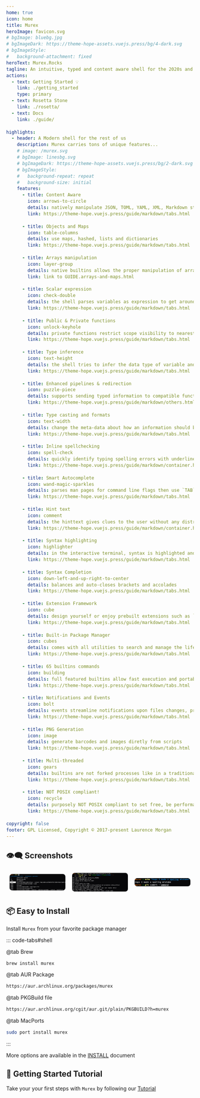 ```yaml
---
home: true
icon: home
title: Murex
heroImage: favicon.svg
# bgImage: bluebg.jpg
# bgImageDark: https://theme-hope-assets.vuejs.press/bg/4-dark.svg
# bgImageStyle:
#   background-attachment: fixed
heroText: Murex.Rocks
tagline: An intuitive, typed and content aware shell for the 2020s and beyond.
actions:
  - text: Getting Started 💡
    link: ./getting_started
    type: primary
  - text: Rosetta Stone
    link: ./rosetta/
  - text: Docs
    link: ./guide/

highlights:
  - header: A Modern shell for the rest of us
    description: Murex carries tons of unique features...
    # image: /murex.svg
    # bgImage: linesbg.svg
    # bgImageDark: https://theme-hope-assets.vuejs.press/bg/2-dark.svg
    # bgImageStyle:
    #   background-repeat: repeat
    #   background-size: initial
    features:
      - title: Content Aware
        icon: arrows-to-circle
        details: natively manipulate JSON, TOML, YAML, XML, Markdown structures
        link: https://theme-hope.vuejs.press/guide/markdown/tabs.html

      - title: Objects and Maps
        icon: table-columns
        details: use maps, hashed, lists and dictionaries
        link: https://theme-hope.vuejs.press/guide/markdown/tabs.html

      - title: Arrays manipulation
        icon: layer-group
        details: native builtins allows the proper manipulation of arrays
        link: link to GUIDE.arrays-and-maps.html

      - title: Scalar expression
        icon: check-double
        details: the shell parses variables as expression to get around accidental bugs due to spaces
        link: https://theme-hope.vuejs.press/guide/markdown/tabs.html

      - title: Public & Private functions
        icon: unlock-keyhole
        details: private functions restrict scope visibility to nearest module or source file
        link: https://theme-hope.vuejs.press/guide/markdown/tabs.html

      - title: Type inference
        icon: text-height
        details: the shell tries to infer the data type of variable and pipelines it manages
        link: https://theme-hope.vuejs.press/guide/markdown/tabs.html

      - title: Enhanced pipelines & redirection
        icon: puzzle-piece
        details: supports sending typed information to compatible functions via redirection and pipelines
        link: https://theme-hope.vuejs.press/guide/markdown/others.html#link-check

      - title: Type casting and formats
        icon: text-width
        details: change the meta-data about how an information should be read or displayed
        link: https://theme-hope.vuejs.press/guide/markdown/tabs.html

      - title: Inline spellchecking
        icon: spell-check
        details: quickly identify typing spelling errors with underlines text
        link: https://theme-hope.vuejs.press/guide/markdown/container.html

      - title: Smart Autocomplete
        icon: wand-magic-sparkles
        details: parses man pages for command line flags then use `TAB` to auto-complete commands and parameters,
        link: https://theme-hope.vuejs.press/guide/markdown/tabs.html

      - title: Hint text
        icon: comment
        details: the hinttext gives clues to the user without any distractions
        link: https://theme-hope.vuejs.press/guide/markdown/container.html

      - title: Syntax highlighting
        icon: highlighter
        details: in the interactive terminal, syntax is highlighted and style can be piped to the next built-in
        link: https://theme-hope.vuejs.press/guide/markdown/tabs.html

      - title: Syntax Completion
        icon: down-left-and-up-right-to-center
        details: balances and auto-closes brackets and accolades
        link: https://theme-hope.vuejs.press/guide/markdown/tabs.html

      - title: Extension Framework
        icon: cube
        details: design yourself or enjoy prebuilt extensions such as `auto-jump` or `starfish`
        link: https://theme-hope.vuejs.press/guide/markdown/tabs.html

      - title: Built-in Package Manager
        icon: cubes
        details: comes with all utilities to search and manage the lifecycle of packages
        link: https://theme-hope.vuejs.press/guide/markdown/tabs.html

      - title: 65 builtins commands
        icon: building
        details: full featured builtins allow fast execution and portability
        link: https://theme-hope.vuejs.press/guide/markdown/tabs.html

      - title: Notifications and Events
        icon: bolt
        details: events streamline notifications upon files changes, process lifecycle and simple content availability.
        link: https://theme-hope.vuejs.press/guide/markdown/tabs.html

      - title: PNG Generation
        icon: image
        details: generate barcodes and images diretly from scripts
        link: https://theme-hope.vuejs.press/guide/markdown/tabs.html

      - title: Multi-threaded
        icon: gears
        details: builtins are not forked processes like in a traditional POSIX shell, rather separate threads to optimize resource and performance.
        link: https://theme-hope.vuejs.press/guide/markdown/tabs.html

      - title: NOT POSIX compliant!
        icon: recycle
        details: purposely NOT POSIX compliant to set free, be performant and allow for extended capabilities
        link: https://theme-hope.vuejs.press/guide/markdown/tabs.html

copyright: false
footer: GPL Licensed, Copyright © 2017-present Laurence Morgan
---
```


## 👁‍🗨 Screenshots

<!-- markdownlint-disable -->

<div class="image-preview">
  <img src="/murex-kill-autocomplete.png" />
  <img src="/murex-open-foreach.png" />
  <img src="/murex-spellchecker.png" />
</div>

<style>
  .image-preview {
    display: flex;
    justify-content: space-evenly;
    align-items: center;
    flex-wrap: wrap;
  }

  .image-preview > img {
     box-sizing: border-box;
     width: 33.3% !important;
     padding: 9px;
     border-radius: 16px;
  }

  @media (max-width: 719px){
    .image-preview > img {
      width: 50% !important;
    }
  }

  @media (max-width: 419px){
    .image-preview > img {
      width: 100% !important;
    }
  }
</style>

<!-- markdownlint-restore -->

## 📦 Easy to Install

Install `Murex` from your favorite package manager

::: code-tabs#shell

@tab Brew

```bash
brew install murex
```

@tab AUR Package

```bash
https://aur.archlinux.org/packages/murex
```

@tab PKGBuild file

```bash
https://aur.archlinux.org/cgit/aur.git/plain/PKGBUILD?h=murex
```

@tab MacPorts

```bash
sudo port install murex
```

:::

More options are available in the [INSTALL](../cookbook/tutorial/README.md) document

## 🛟 Getting Started Tutorial

Take your your first steps with `Murex` by following our [Tutorial](/tour)
